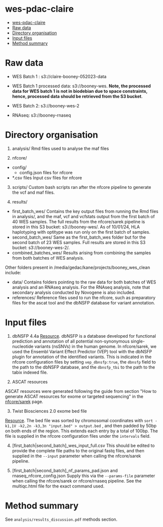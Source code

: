 # wes-pdac-claire

- [wes-pdac-claire](#wes-pdac-claire)
- [Raw data](#raw-data)
- [Directory organisation](#directory-organisation)
- [Input files](#input-files)
- [Method summary](#method-summary)

# Raw data
- WES Batch 1 : s3://claire-booney-052023-data

- WES Batch 1 processed data: s3://booney-wes. **Note, the processed data for WES batch 1 is 
not in biodebian due to space constraints, hence, processed data should be retrieved from the
S3 bucket**.

- WES Batch 2: s3://booney-wes-2

- RNAseq: s3://booney-rnaseq

# Directory organisation

1. analysis/
Rmd files used to analyse the maf files

2. nfcore/
- config/ 
  - config.json files for nfcore
- *.csv files
Input csv files for nfcore

3. scripts/
Custom bash scripts ran after the nfcore pipeline to generate the vcf and maf files.

4. results/
- first_batch_wes/
Contains the key output files from running the Rmd files in analysis/, and the maf, vcf and vcfstats output from the first batch of 40 WES samples. The full results from the nfcore/sarek pipeline is stored in this S3 bucket: s3://booney-wes/. As of 10/01/24, HLA haplotyping with optitype was run only on the first batch of samples. 
- second_batch_wes/
Same as the first_batch_wes folder but for the second batch of 23 WES samples. Full results are stored in this S3 bucket: s3://booney-wes-2/.
- combined_batches_wes/
Results arising from combining the samples from both batches of WES analysis.

Other folders present in /media/gedac/kane/projects/booney_wes_clean include:
- data/
Contains folders pointing to the raw data for both batches of WES analysis and an RNAseq analysis. For the RNAseq analysis, note that secondary analysis conducted by Novogene is also included. 
- references/
Reference files used to run the nfcore, such as preparatory files for the ascat tool and the dbNSFP database for variant annotation.

# Input files 

1. dbNSFP 4.4a
[Resource](https://sites.google.com/site/jpopgen/dbNSFP).
 dbNSFP is a database developed for functional prediction and annotation of all potential non-synonymous single-nucleotide variants (nsSNVs) in the human genome. In nfcore/sarek, we used the Ensembl Variant Effect Predictor (VEP) tool with the dbNSFP plugin for annotation of the identified variants. This is indicated in the
 nfcore configuration files by setting `vep_dbnsfp:true`, the `dbnsfp` field to the path to the dbNSFP database, and the `dbnsfp_tbi` to the path to the tabix indexed file.

 2.  ASCAT resources

ASCAT resources were generated following the guide from section "How to generate ASCAT resources for exome or targeted sequencing" in the [nfcore/sarek](https://nf-co.re/sarek/3.2.3/docs/usage) page.

 3. Twist Biosciences 2.0 exome bed file

[Resource](https://www.twistbioscience.com/resources/data-files/twist-exome-20-bed-files). The bed file was sorted by chromosomal coordinates 
with `sort -k1,1V -k2,2n -k3,3n "input.bed" > output.bed` , and then padded by 50bp
on both ends of the region. This extends each entry by a total of 100bp. The file
is supplied in the nfcore configuration files under the `intervals` field. 

4. [first_batch|second_batch]_wes_input_full.csv 
This should be edited to provide the complete file paths to the original fastq files,
and then supplied in the `--input` parameter when calling the nfcore/sarek pipeline.

5. [first_batch|second_batch]_nf_params_pad.json and rnaseq_nfcore_config.json
Supply this via the `--params-file` parameter when calling the nfcore/sarek or nfcore/rnaseq pipeline. See the multiqc.html file for the exact command used.

# Method summary

See `analysis/results_discussion.pdf` methods section.